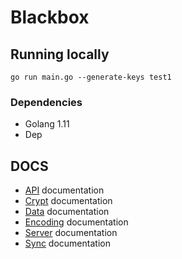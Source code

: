# Blackbox

## Running locally

`go run main.go --generate-keys test1`

### Dependencies
- Golang 1.11
- Dep


## DOCS
* [API](docs/api.md) documentation
* [Crypt](docs/crypt.md) documentation
* [Data](docs/data.md) documentation
* [Encoding](docs/encoding.md) documentation
* [Server](docs/server.md) documentation
* [Sync](docs/sync.md) documentation
